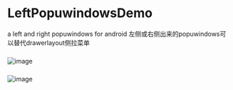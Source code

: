 # LeftPopuwindowsDemo
a left and right popuwindows for android 左侧或右侧出来的popuwindows可以替代drawerlayout侧拉菜单
###
![image](https://github.com/PangHaHa12138/LeftPopuwindowsDemo/blob/master/screenshot/1.gif)
###
![image](https://github.com/PangHaHa12138/LeftPopuwindowsDemo/blob/master/screenshot/2.gif)
